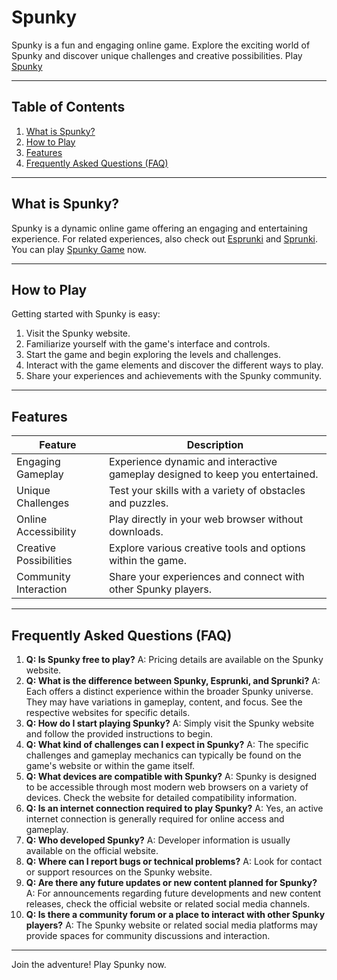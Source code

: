 # Spunky

Spunky is a fun and engaging online game. Explore the exciting world of Spunky and discover unique challenges and creative possibilities. Play [Spunky](https://write.as/spunky-game)


---

## Table of Contents

1. [What is Spunky?](#what-is-spunky)
2. [How to Play](#how-to-play)
3. [Features](#features)
4. [Frequently Asked Questions (FAQ)](#faq)


---

## What is Spunky? <a name="what-is-spunky"></a>

Spunky is a dynamic online game offering an engaging and entertaining experience. For related experiences, also check out [Esprunki](https://write.as/spunky-game/esprunki) and [Sprunki](https://write.as/spunky-game/sprunki).  You can play [Spunky Game](https://write.as/spunky-game/spunky-game) now.


---

## How to Play <a name="how-to-play"></a>

Getting started with Spunky is easy:

1. Visit the Spunky website.
2. Familiarize yourself with the game's interface and controls.
3. Start the game and begin exploring the levels and challenges.
4. Interact with the game elements and discover the different ways to play.
5. Share your experiences and achievements with the Spunky community.


---

## Features <a name="features"></a>

| Feature | Description |
|---|---|
| Engaging Gameplay | Experience dynamic and interactive gameplay designed to keep you entertained. |
| Unique Challenges | Test your skills with a variety of obstacles and puzzles. |
| Online Accessibility | Play directly in your web browser without downloads. |
| Creative Possibilities | Explore various creative tools and options within the game. |
| Community Interaction |  Share your experiences and connect with other Spunky players. |


---

## Frequently Asked Questions (FAQ) <a name="faq"></a>

1. **Q: Is Spunky free to play?** A:  Pricing details are available on the Spunky website.
2. **Q: What is the difference between Spunky, Esprunki, and Sprunki?** A: Each offers a distinct experience within the broader Spunky universe. They may have variations in gameplay, content, and focus. See the respective websites for specific details.
3. **Q: How do I start playing Spunky?** A: Simply visit the Spunky website and follow the provided instructions to begin.
4. **Q: What kind of challenges can I expect in Spunky?** A: The specific challenges and gameplay mechanics can typically be found on the game's website or within the game itself.
5. **Q: What devices are compatible with Spunky?** A: Spunky is designed to be accessible through most modern web browsers on a variety of devices. Check the website for detailed compatibility information.
6. **Q: Is an internet connection required to play Spunky?** A: Yes, an active internet connection is generally required for online access and gameplay.
7. **Q: Who developed Spunky?** A:  Developer information is usually available on the official website.
8. **Q: Where can I report bugs or technical problems?** A: Look for contact or support resources on the Spunky website.
9. **Q: Are there any future updates or new content planned for Spunky?** A: For announcements regarding future developments and new content releases, check the official website or related social media channels.
10. **Q: Is there a community forum or a place to interact with other Spunky players?** A:  The Spunky website or related social media platforms may provide spaces for community discussions and interaction.


---

Join the adventure! Play Spunky now.
